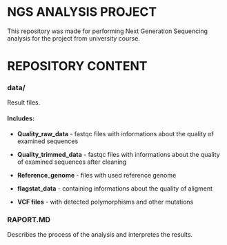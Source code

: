 # NGS ANALYSIS PROJECT

This repository was made for performing Next Generation Sequencing analysis for the project from university course.

# REPOSITORY CONTENT 

### data/  
Result files.

#### Includes:
- **Quality_raw_data** - fastqc files with informations about the quality of examined sequences

- **Quality_trimmed_data** - fastqc files with informations about the quality of examined sequences after cleaning

- **Reference_genome** - files with used reference genome 

- **flagstat_data** - containing informations about the quality of aligment

- **VCF files** - with detected polymorphisms and other mutations



### RAPORT.MD  
Describes the process of the analysis and interpretes the results.
